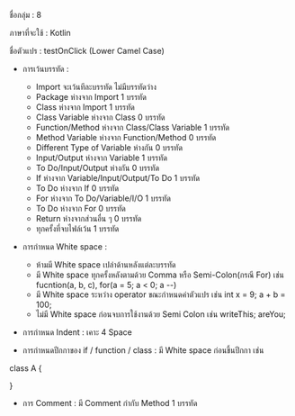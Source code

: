 ﻿ชื่อกลุ่ม : 8

ภาษาที่จะใช้ : Kotlin

ชื่อตัวแปร : testOnClick (Lower Camel Case)

* การเว้นบรรทัด : 
	* Import จะเว้นทีละบรรทัด ไม่มีบรรทัดว่าง
	* Package ห่างจาก Import 1 บรรทัด
	* Class ห่างจาก Import 1 บรรทัด
	* Class Variable ห่างจาก Class 0 บรรทัด
	* Function/Method ห่างจาก Class/Class Variable 1 บรรทัด
	* Method Variable ห่างจาก Function/Method 0 บรรทัด
	* Different Type of Variable ห่างกัน 0 บรรทัด
	* Input/Output ห่างจาก Variable 1 บรรทัด
	* To Do/Input/Output ห่างกัน 0 บรรทัด
	* If ห่างจาก Variable/Input/Output/To Do 1 บรรทัด
	* To Do ห่างจาก If 0 บรรทัด
	* For ห่างจาก To Do/Variable/I/O 1 บรรทัด
	* To Do ห่างจาก For 0 บรรทัด
	* Return ห่างจากส่วนอื่น ๆ 0 บรรทัด
	* ทุกครั้งที่จบไฟล์เว้น 1 บรรทัด

* การกำหนด White space : 
	* ห้ามมี White space เปล่าด้านหลังแต่ละบรรทัด
	* มี White space ทุกครั้งหลังตามด้วย Comma หรือ Semi-Colon(กรณี For) เช่น fucntion(a, b, c), for(a = 5; a < 0; a --)
	* มี White space ระหว่าง operator ขณะกำหนดค่าตัวแปร เช่น int x = 9; a + b = 100;
	* ไม่มี White space ก่อนจบการใช้งานด้วย Semi Colon เช่น writeThis; areYou;

* การกำหนด Indent : เคาะ 4 Space

* การกำหนดปีกกาของ if / function / class : มี White space ก่อนขึ้นปีกกา เช่น 

class A {

}

* การ Comment :
มี Comment กำกับ Method 1 บรรทัด
